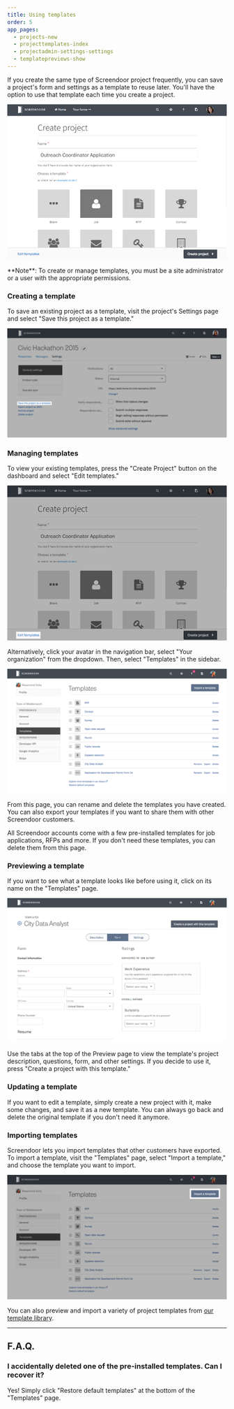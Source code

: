 ```yaml
---
title: Using templates
order: 5
app_pages:
  - projects-new
  - projecttemplates-index
  - projectadmin-settings-settings
  - templatepreviews-show
---
```


If you create the same type of Screendoor project frequently, you can save a project's form and settings as a template to reuse later. You'll have the option to use that template each time you create a project.

![Choosing a template.](../images/create_project_2.png)

<div class='alert'>
    **Note**: To create or manage templates, you must be a site administrator or a user with the appropriate permissions.
</div>

### Creating a template

To save an existing project as a template, visit the project's Settings page and select "Save this project as a template."

![Saving a project as a template.](../images/templates_1.png)

### Managing templates

To view your existing templates, press the "Create Project" button on the dashboard and select "Edit templates."

![Clicking "Edit templates" from the "Create project" page.](../images/templates_2.png)

Alternatively, click your avatar in the navigation bar, select "Your organization" from the dropdown. Then, select "Templates" in the sidebar.

![Managing your templates.](../images/templates_3.png)

From this page, you can rename and delete the templates you have created. You can also export your templates if you want to share them with other Screendoor customers.

All Screendoor accounts come with a few pre-installed templates for job applications, RFPs and more. If you don't need these templates, you can delete them from this page.

### Previewing a template

If you want to see what a template looks like before using it, click on its name on the "Templates" page.

![Previewing a template.](../images/templates_4.png)

Use the tabs at the top of the Preview page to view the template's project description, questions, form, and other settings. If you decide to use it, press "Create a project with this template."

### Updating a template

If you want to edit a template, simply create a new project with it, make some changes, and save it as a new template. You can always go back and delete the original template if you don't need it anymore.

### Importing templates

Screendoor lets you import templates that other customers have exported. To import a template, visit the "Templates" page, select "Import a template," and choose the template you want to import.

![Importing a template.](../images/templates_5.png)

You can also preview and import a variety of project templates from [our template library](https://github.com/dobtco/screendoor-project-templates).

---

## F.A.Q.

### I accidentally deleted one of the pre-installed templates. Can I recover it?
Yes! Simply click "Restore default templates" at the bottom of the "Templates" page.
